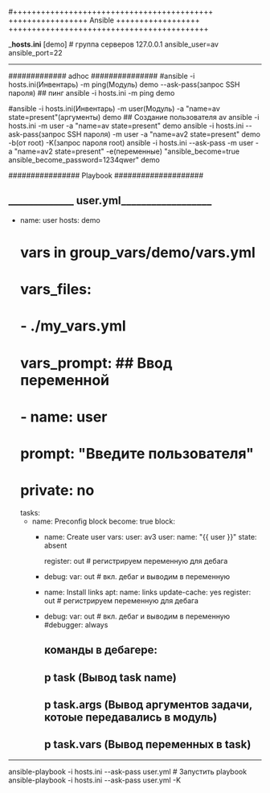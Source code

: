 #+++++++++++++++++++++++++++++++++++++++++++
+++++++++++++++++ Ansible ++++++++++++++++++
+++++++++++++++++++++++++++++++++++++++++++

_______hosts.ini______
[demo] # группа серверов
127.0.0.1 ansible_user=av ansible_port=22
_________________

############# adhoc ###############
#ansible -i hosts.ini(Инвентарь) -m ping(Модуль) demo --ask-pass(запрос SSH пароля)  ## пинг 
ansible -i hosts.ini -m ping demo

#ansible -i hosts.ini(Инвентарь) -m user(Модуль) -a "name=av state=present"(аргументы) demo ## Создание пользователя av
ansible -i hosts.ini -m user -a "name=av state=present" demo
ansible -i hosts.ini --ask-pass(запрос SSH пароля) -m user -a "name=av2 state=present" demo -b(от root) -K(запрос пароля root) 
ansible -i hosts.ini --ask-pass -m user -a "name=av2 state=present" -e(переменные) "ansible_become=true ansible_become_password=1234qwer" demo


################ Playbook ####################

_____________ user.yml__________________
---
- name: user
  hosts: demo
  # vars in group_vars/demo/vars.yml
  # vars_files:
  #   - ./my_vars.yml
  # vars_prompt: ## Ввод переменной
  #   - name: user
  #     prompt: "Введите пользователя"
  #     private: no
  tasks:
    - name: Preconfig block
      become: true
      block:
        - name: Create user
          vars:
            user: av3
          user:
            name: "{{ user }}"
            state: absent
          
          register: out # регистрируем переменную для дебага
        - debug:
            var: out # вкл. дебаг и выводим в переменную 

        - name: Install links
          apt:
            name: links
            update-cache: yes
          register: out # регистрируем переменную для дебага
        - debug:
            var: out # вкл. дебаг и выводим в переменную 
          #debugger: always
          ## команды в дебагере:
            ## p task (Вывод task name)
            ## p task.args (Вывод аргументов задачи, котоые передавались в модуль)
            ## p task.vars (Вывод переменных в task)
__________________________________________

ansible-playbook -i hosts.ini --ask-pass  user.yml # Запустить playbook
ansible-playbook -i hosts.ini --ask-pass user.yml -K